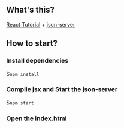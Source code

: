 ## What's this?
[React Tutorial](https://facebook.github.io/react/docs/tutorial.html) + [json-server](https://github.com/typicode/json-server)

## How to start?
### Install dependencies
$`npm install`

### Compile jsx and Start the json-server 
$`npm start`

### Open the index.html

